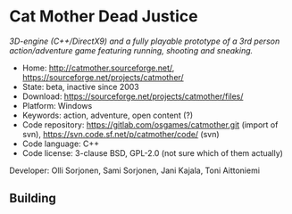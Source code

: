 # Cat Mother Dead Justice

_3D-engine (C++/DirectX9) and a fully playable prototype of a 3rd person action/adventure game featuring running, shooting and sneaking._

- Home: http://catmother.sourceforge.net/, https://sourceforge.net/projects/catmother/
- State: beta, inactive since 2003
- Download: https://sourceforge.net/projects/catmother/files/
- Platform: Windows
- Keywords: action, adventure, open content (?)
- Code repository: https://gitlab.com/osgames/catmother.git (import of svn), https://svn.code.sf.net/p/catmother/code/ (svn)
- Code language: C++
- Code license: 3-clause BSD, GPL-2.0 (not sure which of them actually)

Developer: Olli Sorjonen, Sami Sorjonen, Jani Kajala, Toni Aittoniemi

## Building

